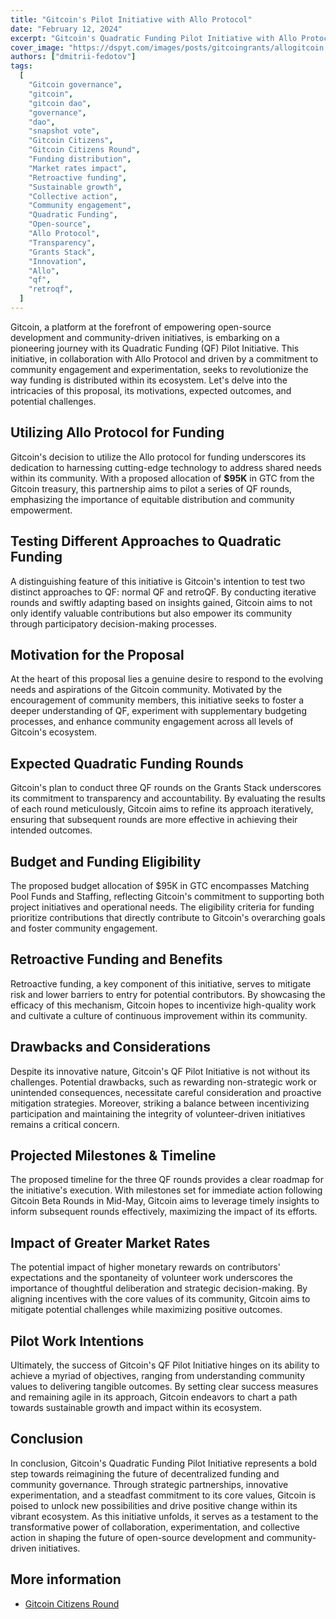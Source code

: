 ```yaml
---
title: "Gitcoin's Pilot Initiative with Allo Protocol"
date: "February 12, 2024"
excerpt: "Gitcoin's Quadratic Funding Pilot Initiative with Allo Protocol revolutionizes community-driven funding. Explore motivations, strategies, and outcomes."
cover_image: "https://dspyt.com/images/posts/gitcoingrants/allogitcoin.webp"
authors: ["dmitrii-fedotov"]
tags:
  [
    "Gitcoin governance",
    "gitcoin",
    "gitcoin dao",
    "governance",
    "dao",
    "snapshot vote",
    "Gitcoin Citizens",
    "Gitcoin Citizens Round",
    "Funding distribution",
    "Market rates impact",
    "Retroactive funding",
    "Sustainable growth",
    "Collective action",
    "Community engagement",
    "Quadratic Funding",
    "Open-source",
    "Allo Protocol",
    "Transparency",
    "Grants Stack",
    "Innovation",
    "Allo",
    "qf",
    "retroqf",
  ]
---
```


Gitcoin, a platform at the forefront of empowering open-source development and community-driven initiatives, is embarking on a pioneering journey with its Quadratic Funding (QF) Pilot Initiative. This initiative, in collaboration with Allo Protocol and driven by a commitment to community engagement and experimentation, seeks to revolutionize the way funding is distributed within its ecosystem. Let's delve into the intricacies of this proposal, its motivations, expected outcomes, and potential challenges.

## Utilizing Allo Protocol for Funding

Gitcoin's decision to utilize the Allo protocol for funding underscores its dedication to harnessing cutting-edge technology to address shared needs within its community. With a proposed allocation of **$95K** in GTC from the Gitcoin treasury, this partnership aims to pilot a series of QF rounds, emphasizing the importance of equitable distribution and community empowerment.

## Testing Different Approaches to Quadratic Funding

A distinguishing feature of this initiative is Gitcoin's intention to test two distinct approaches to QF: normal QF and retroQF. By conducting iterative rounds and swiftly adapting based on insights gained, Gitcoin aims to not only identify valuable contributions but also empower its community through participatory decision-making processes.

## Motivation for the Proposal

At the heart of this proposal lies a genuine desire to respond to the evolving needs and aspirations of the Gitcoin community. Motivated by the encouragement of community members, this initiative seeks to foster a deeper understanding of QF, experiment with supplementary budgeting processes, and enhance community engagement across all levels of Gitcoin's ecosystem.

## Expected Quadratic Funding Rounds

Gitcoin's plan to conduct three QF rounds on the Grants Stack underscores its commitment to transparency and accountability. By evaluating the results of each round meticulously, Gitcoin aims to refine its approach iteratively, ensuring that subsequent rounds are more effective in achieving their intended outcomes.

## Budget and Funding Eligibility

The proposed budget allocation of $95K in GTC encompasses Matching Pool Funds and Staffing, reflecting Gitcoin's commitment to supporting both project initiatives and operational needs. The eligibility criteria for funding prioritize contributions that directly contribute to Gitcoin's overarching goals and foster community engagement.

## Retroactive Funding and Benefits

Retroactive funding, a key component of this initiative, serves to mitigate risk and lower barriers to entry for potential contributors. By showcasing the efficacy of this mechanism, Gitcoin hopes to incentivize high-quality work and cultivate a culture of continuous improvement within its community.

## Drawbacks and Considerations

Despite its innovative nature, Gitcoin's QF Pilot Initiative is not without its challenges. Potential drawbacks, such as rewarding non-strategic work or unintended consequences, necessitate careful consideration and proactive mitigation strategies. Moreover, striking a balance between incentivizing participation and maintaining the integrity of volunteer-driven initiatives remains a critical concern.

## Projected Milestones & Timeline

The proposed timeline for the three QF rounds provides a clear roadmap for the initiative's execution. With milestones set for immediate action following Gitcoin Beta Rounds in Mid-May, Gitcoin aims to leverage timely insights to inform subsequent rounds effectively, maximizing the impact of its efforts.

## Impact of Greater Market Rates

The potential impact of higher monetary rewards on contributors' expectations and the spontaneity of volunteer work underscores the importance of thoughtful deliberation and strategic decision-making. By aligning incentives with the core values of its community, Gitcoin aims to mitigate potential challenges while maximizing positive outcomes.

## Pilot Work Intentions

Ultimately, the success of Gitcoin's QF Pilot Initiative hinges on its ability to achieve a myriad of objectives, ranging from understanding community values to delivering tangible outcomes. By setting clear success measures and remaining agile in its approach, Gitcoin endeavors to chart a path towards sustainable growth and impact within its ecosystem.

## Conclusion

In conclusion, Gitcoin's Quadratic Funding Pilot Initiative represents a bold step towards reimagining the future of decentralized funding and community governance. Through strategic partnerships, innovative experimentation, and a steadfast commitment to its core values, Gitcoin is poised to unlock new possibilities and drive positive change within its vibrant ecosystem. As this initiative unfolds, it serves as a testament to the transformative power of collaboration, experimentation, and collective action in shaping the future of open-source development and community-driven initiatives.

## More information

- [Gitcoin Citizens Round](https://gov.gitcoin.co/t/gcp-004-passed-gitcoin-citizens-round/13462)

